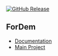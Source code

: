 [![GitHub Release](https://github.com/tcfev/fordem-app/actions/workflows/github-release.yml/badge.svg)](https://github.com/tcfev/fordem-app/actions/workflows/github-release.yml)

## ForDem
- [Documentation](https://github.com/tcfev/forDem-documentation)
- [Main Project](https://github.com/tcfev/fordem)
